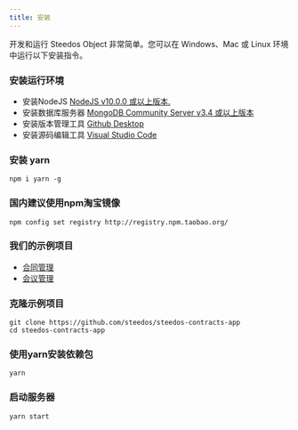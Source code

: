 ```yaml
---
title: 安装
---
```


开发和运行 Steedos Object 非常简单。您可以在 Windows、Mac 或 Linux 环境中运行以下安装指令。

### 安装运行环境
- 安装NodeJS [NodeJS v10.0.0 或以上版本.](https://nodejs.org/en/)
- 安装数据库服务器 [MongoDB Community Server v3.4 或以上版本](https://www.mongodb.com/download-center/community)
- 安装版本管理工具 [Github Desktop](https://desktop.github.com/)
- 安装源码编辑工具 [Visual Studio Code](https://code.visualstudio.com/)

### 安装 yarn
```
npm i yarn -g
```

### 国内建议使用npm淘宝镜像
```
npm config set registry http://registry.npm.taobao.org/
```

### 我们的示例项目
- [合同管理](https://github.com/steedos/steedos-contracts-app)
- [会议管理](https://github.com/steedos/steedos-meeting-app)

### 克隆示例项目
```shell
git clone https://github.com/steedos/steedos-contracts-app
cd steedos-contracts-app
```

### 使用yarn安装依赖包
```
yarn
```

### 启动服务器
```
yarn start
```